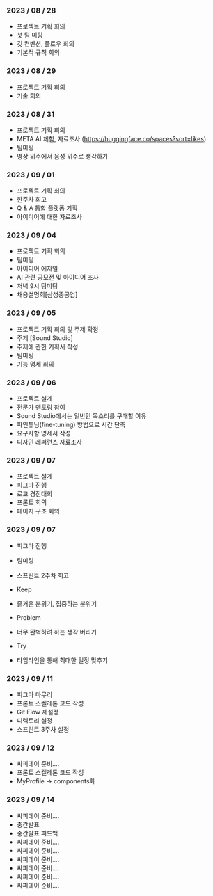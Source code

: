 
### 2023 / 08 / 28

- 프로젝트 기획 회의
- 첫 팀 미팅
- 깃 컨벤션, 플로우 회의
- 기본적 규칙 회의

### 2023 / 08 / 29

- 프로젝트 기획 회의
- 기술 회의

### 2023 / 08 / 31

- 프로젝트 기획 회의
- META AI 체험, 자료조사 (https://huggingface.co/spaces?sort=likes)
- 팀미팅
- 영상 위주에서 음성 위주로 생각하기

### 2023 / 09 / 01

- 프로젝트 기획 회의
- 한주차 회고
- Q & A 통합 플랫폼 기획
- 아이디어에 대한 자료조사

### 2023 / 09 / 04

- 프로젝트 기획 회의
- 팀미팅
- 아이디어 에자일
- AI 관련 공모전 및 아이디어 조사
- 저녁 9시 팀미팅
- 채용설명회[삼성중공업]

### 2023 / 09 / 05

- 프로젝트 기획 회의 및 주제 확정
- 주제 [Sound Studio]
- 주제에 관한 기획서 작성
- 팀미팅
- 기능 명세 회의

### 2023 / 09 / 06

- 프로젝트 설계
- 전문가 멘토링 참여
- Sound Studio에서는 일반인 목소리를 구매할 이유
- 파인튜닝(fine-tuning) 방법으로 시간 단축
- 요구사항 명세서 작성
- 디자인 레퍼런스 자료조사

### 2023 / 09 / 07

- 프로젝트 설계
- 피그마 진행
- 로고 경진대회
- 프론트 회의
- 페이지 구조 회의

### 2023 / 09 / 07

- 피그마 진행
- 팀미팅
- 스프린트 2주차 회고

- Keep 
 - 즐거운 분위기, 집중하는 분위기
- Problem 
 - 너무 완벽하려 하는 생각 버리기
- Try 
 - 타임라인을 통해 최대한 일정 맞추기

 ### 2023 / 09 / 11

- 피그마 마무리
- 프론트 스켈레톤 코드 작성
- Git Flow 재설정
- 디렉토리 설정
- 스프린트 3주차 설정

 ### 2023 / 09 / 12

- 싸피데이 준비....
- 프론트 스켈레톤 코드 작성
- MyProfile -> components화

 ### 2023 / 09 / 14

- 싸피데이 준비....
- 중간발표
- 중간발표 피드백
- 싸피데이 준비....
- 싸피데이 준비....
- 싸피데이 준비....
- 싸피데이 준비....
- 싸피데이 준비....
- 싸피데이 준비....

